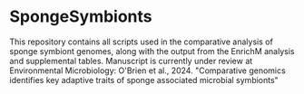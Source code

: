# SpongeSymbionts

This repository contains all scripts used in the comparative analysis of sponge symbiont genomes, along with the output from the EnrichM analysis and supplemental tables. Manuscript is currently under review at Environmental Microbiology:
O'Brien et al., 2024. "Comparative genomics identifies key adaptive traits of sponge associated microbial symbionts"
